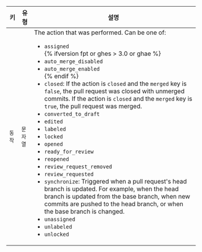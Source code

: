 | 키    | 유형    | 설명                                                                     |
| ---- | ----- | ---------------------------------------------------------------------- |
| `동작` | `문자열` | The action that was performed. Can be one of:<ul><li>`assigned`</li>{% ifversion fpt or ghes > 3.0 or ghae %}<li>`auto_merge_disabled`</li><li>`auto_merge_enabled`</li>{% endif %}<li>`closed`: If the action is `closed` and the `merged` key is `false`, the pull request was closed with unmerged commits. If the action is `closed` and the `merged` key is `true`, the pull request was merged.</li><li>`converted_to_draft`</li><li>`edited`</li><li>`labeled`</li><li>`locked`</li><li>`opened`</li><li>`ready_for_review`</li><li>`reopened`</li><li>`review_request_removed`</li><li>`review_requested`</li><li>`synchronize`: Triggered when a pull request's head branch is updated. For example, when the head branch is updated from the base branch, when new commits are pushed to the head branch, or when the base branch is changed.</li><li>`unassigned`</li><li>`unlabeled`</li><li>`unlocked`</li></ul> |

